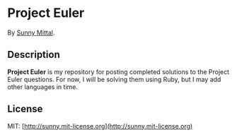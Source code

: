 # Project Euler

By [Sunny Mittal](http://www.sunnymittal.com).

## Description

**Project Euler** is my repository for posting completed solutions to the Project Euler questions. For now, I will be solving them using Ruby, but I may add other languages in time.

## License
MIT: [http://sunny.mit-license.org](http://sunny.mit-license.org)
